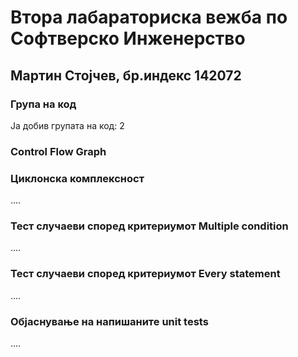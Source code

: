 # Втора лабараториска вежба по Софтверско Инженерство

## Мартин Стојчев, бр.индекс 142072

### Група на код
Ја добив групата на код: 2


### Control Flow Graph



### Циклонска комплексност

 ....

### Тест случаеви според критериумот Multiple condition

 ....

### Тест случаеви според критериумот Every statement

 ....

### Објаснување на напишаните unit tests
 ....


